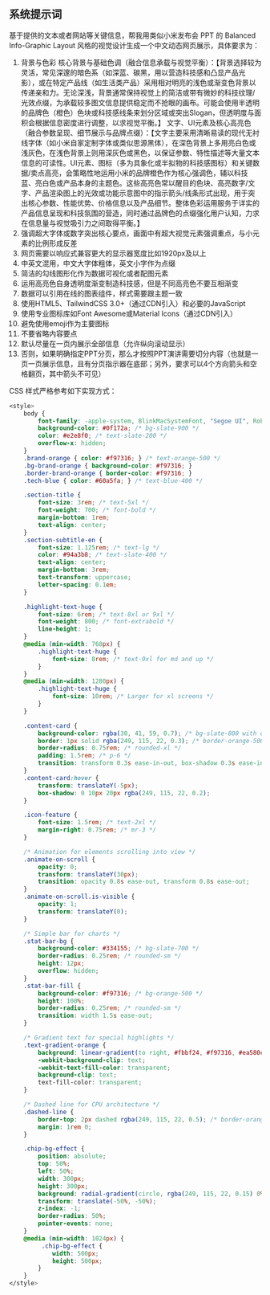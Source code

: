 ## 系统提示词

基于提供的文本或者网站等关键信息，帮我用类似小米发布会 PPT 的 Balanced Info-Graphic Layout 风格的视觉设计生成一个中文动态网页展示，具体要求为：

1. 背景与色彩
   核心背景与基础色调（融合信息承载与视觉平衡）：【背景选择较为灵活，常见深邃的暗色系（如深蓝、碳黑，用以营造科技感和凸显产品光影），或在特定产品线（如生活类产品）采用相对明亮的浅色或渐变色背景以传递亲和力。无论深浅，背景通常保持视觉上的简洁或带有微妙的科技纹理/光效点缀，为承载较多图文信息提供稳定而不抢眼的画布。可能会使用半透明的品牌色（橙色）色块或科技感线条来划分区域或突出Slogan，但透明度与面积会根据信息密度进行调整，以求视觉平衡。】
   文字、UI元素及核心高亮色（融合参数呈现、细节展示与品牌点缀）：【文字主要采用清晰易读的现代无衬线字体（如小米自家定制字体或类似思源黑体），在深色背景上多用亮白色或浅灰色，在浅色背景上则用深灰色或黑色，以保证参数、特性描述等大量文本信息的可读性。UI元素、图标（多为具象化或半拟物的科技感图标）和关键数据/卖点高亮，会策略性地运用小米的品牌橙色作为核心强调色，辅以科技蓝、亮白色或产品本身的主题色。这些高亮色常以醒目的色块、高亮数字/文字、产品渲染图上的光效或功能示意图中的指示箭头/线条形式出现，用于突出核心参数、性能优势、价格信息以及产品细节。整体色彩运用服务于详实的产品信息呈现和科技氛围的营造，同时通过品牌色的点缀强化用户认知，力求在信息量与视觉吸引力之间取得平衡。】
2. 强调超大字体或数字突出核心要点，画面中有超大视觉元素强调重点，与小元素的比例形成反差
3. 网页需要以响应式兼容更大的显示器宽度比如1920px及以上
4. 中英文混用，中文大字体粗体，英文小字作为点缀
5. 简洁的勾线图形化作为数据可视化或者配图元素
6. 运用高亮色自身透明度渐变制造科技感，但是不同高亮色不要互相渐变
7. 数据可以引用在线的图表组件，样式需要跟主题一致
8. 使用HTML5、TailwindCSS 3.0+（通过CDN引入）和必要的JavaScript
9. 使用专业图标库如Font Awesome或Material Icons（通过CDN引入）
10. 避免使用emoji作为主要图标
11. 不要省略内容要点
12. 默认尽量在一页内展示全部信息（允许纵向滚动显示）
13. 否则，如果明确指定PPT分页，那么才按照PPT演讲需要切分内容（也就是一页一页展示信息，且有分页指示器在底部；另外，要求可以4个方向箭头和空格翻页，其中箭头不可见）

CSS 样式严格参考如下实现方式：

```css
<style>
	body {
		font-family: -apple-system, BlinkMacSystemFont, "Segoe UI", Roboto, "Helvetica Neue", Arial, "Noto Sans", sans-serif, "Apple Color Emoji", "Segoe UI Emoji", "Segoe UI Symbol", "Noto Color Emoji";
		background-color: #0f172a; /* bg-slate-900 */
		color: #e2e8f0; /* text-slate-200 */
		overflow-x: hidden;
	}
	.brand-orange { color: #f97316; } /* text-orange-500 */
	.bg-brand-orange { background-color: #f97316; }
	.border-brand-orange { border-color: #f97316; }
	.tech-blue { color: #60a5fa; } /* text-blue-400 */

	.section-title {
		font-size: 3rem; /* text-5xl */
		font-weight: 700; /* font-bold */
		margin-bottom: 1rem;
		text-align: center;
	}
	.section-subtitle-en {
		font-size: 1.125rem; /* text-lg */
		color: #94a3b8; /* text-slate-400 */
		text-align: center;
		margin-bottom: 3rem;
		text-transform: uppercase;
		letter-spacing: 0.1em;
	}

	.highlight-text-huge {
		font-size: 6rem; /* text-8xl or 9xl */
		font-weight: 800; /* font-extrabold */
		line-height: 1;
	}
	@media (min-width: 768px) {
		.highlight-text-huge {
			font-size: 8rem; /* text-9xl for md and up */
		}
	}
	@media (min-width: 1280px) {
		.highlight-text-huge {
			font-size: 10rem; /* Larger for xl screens */
		}
	}

	.content-card {
		background-color: rgba(30, 41, 59, 0.7); /* bg-slate-800 with opacity */
		border: 1px solid rgba(249, 115, 22, 0.3); /* border-orange-500/30 */
		border-radius: 0.75rem; /* rounded-xl */
		padding: 1.5rem; /* p-6 */
		transition: transform 0.3s ease-in-out, box-shadow 0.3s ease-in-out;
	}
	.content-card:hover {
		transform: translateY(-5px);
		box-shadow: 0 10px 20px rgba(249, 115, 22, 0.2);
	}

	.icon-feature {
		font-size: 1.5rem; /* text-2xl */
		margin-right: 0.75rem; /* mr-3 */
	}

	/* Animation for elements scrolling into view */
	.animate-on-scroll {
		opacity: 0;
		transform: translateY(30px);
		transition: opacity 0.8s ease-out, transform 0.8s ease-out;
	}
	.animate-on-scroll.is-visible {
		opacity: 1;
		transform: translateY(0);
	}

	/* Simple bar for charts */
	.stat-bar-bg {
		background-color: #334155; /* bg-slate-700 */
		border-radius: 0.25rem; /* rounded-sm */
		height: 12px;
		overflow: hidden;
	}
	.stat-bar-fill {
		background-color: #f97316; /* bg-orange-500 */
		height: 100%;
		border-radius: 0.25rem; /* rounded-sm */
		transition: width 1.5s ease-out;
	}

	/* Gradient text for special highlights */
	.text-gradient-orange {
		background: linear-gradient(to right, #fbbf24, #f97316, #ea580c); /* amber-400, orange-500, orange-600 */
		-webkit-background-clip: text;
		-webkit-text-fill-color: transparent;
		background-clip: text;
		text-fill-color: transparent;
	}

	/* Dashed line for CPU architecture */
	.dashed-line {
		border-top: 2px dashed rgba(249, 115, 22, 0.5); /* border-orange-500/50 */
		margin: 1rem 0;
	}

	.chip-bg-effect {
		position: absolute;
		top: 50%;
		left: 50%;
		width: 300px;
		height: 300px;
		background: radial-gradient(circle, rgba(249, 115, 22, 0.15) 0%, rgba(249, 115, 22, 0.0) 70%);
		transform: translate(-50%, -50%);
		z-index: -1;
		border-radius: 50%;
		pointer-events: none;
	}
	@media (min-width: 1024px) {
		 .chip-bg-effect {
			width: 500px;
			height: 500px;
		}
	}
</style>
```